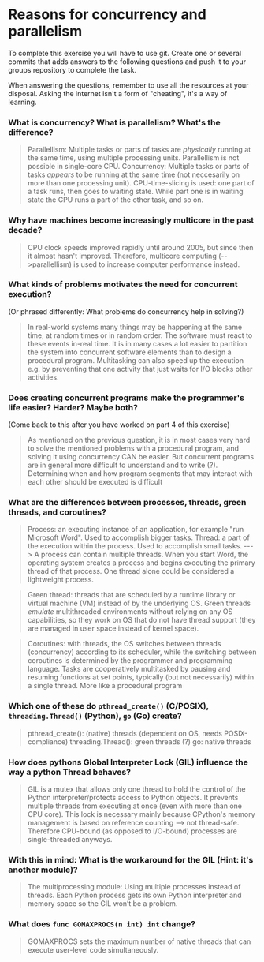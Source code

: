 # Reasons for concurrency and parallelism


To complete this exercise you will have to use git. Create one or several commits that adds answers to the following questions and push it to your groups repository to complete the task.

When answering the questions, remember to use all the resources at your disposal. Asking the internet isn't a form of "cheating", it's a way of learning.

 ### What is concurrency? What is parallelism? What's the difference?
 > Parallellism: Multiple tasks or parts of tasks are *physically* running at the same time, using multiple processing units. Parallellism is not possible in single-core CPU.
 Concurrency: Multiple tasks or parts of tasks *appears* to be running at the same time (not neccesarily on more than one processing unit). CPU-time-slicing is used: one part of a task runs, then goes to waiting state. While part one is in waiting state the CPU runs a part of the other task, and so on. 
 
 ### Why have machines become increasingly multicore in the past decade?
 > CPU clock speeds improved rapidly until around 2005, but since then it almost hasn't improved. Therefore, multicore computing (-->parallellism) is used to increase computer performance instead.
 
 ### What kinds of problems motivates the need for concurrent execution?
 (Or phrased differently: What problems do concurrency help in solving?)
 > In real-world systems many things may be happening at the same time, at random times or in random order. The software must react to these events in-real time. It is in many cases a lot easier to partition the system into concurrent software elements than to design a procedural program.
Multitasking can also speed up the execution e.g. by preventing that one activity that just waits for I/O blocks other activities.
 
 ### Does creating concurrent programs make the programmer's life easier? Harder? Maybe both?
 (Come back to this after you have worked on part 4 of this exercise)
 > As mentioned on the previous question, it is in most cases very hard to solve the mentioned problems with a procedural program, and solving it using concurrency CAN be easier. But concurrent programs are in general more difficult to understand and to write (?). Determining when and how program segments that may interact with each other should be executed is difficult
 
 ### What are the differences between processes, threads, green threads, and coroutines?
 > Process: an executing instance of an application, for example "run Microsoft Word". Used to accomplish bigger tasks.
 Thread: a part of the execution within the process. Used to accomplish small tasks. 
 ---> A process can contain multiple threads. When you start Word, the operating system creates a process and begins executing the primary thread of that process. One thread alone could be considered a lightweight process.
 
> Green thread: threads that are scheduled by a runtime library or virtual machine (VM) instead of by the underlying OS. Green threads *emulate* multithreaded environments without relying on any OS capabilities, so they work on OS that do not have thread support (they are managed in user space instead of kernel space).
 
> Coroutines: with threads, the OS switches between threads (concurrency) according to its scheduler, while the switching between coroutines is determined by the programmer and programming language. Tasks are cooperatively multitasked by pausing and resuming functions at set points, typically (but not necessarily) within a single thread. More like a procedural program
 
 ### Which one of these do `pthread_create()` (C/POSIX), `threading.Thread()` (Python), `go` (Go) create?
 > pthread_create(): (native) threads (dependent on OS, needs POSIX-compliance)
 threading.Thread(): green threads (?)
 go: native threads
 
 ### How does pythons Global Interpreter Lock (GIL) influence the way a python Thread behaves?
 > GIL is a mutex that allows only one thread to hold the control of the Python interpreter/protects access to Python objects. It prevents multiple threads from executing at once (even with more than one CPU core). This lock is necessary mainly because CPython's memory management is based on reference counting --> not thread-safe. Therefore CPU-bound (as opposed to I/O-bound) processes are single-threaded anyways.
 
 ### With this in mind: What is the workaround for the GIL (Hint: it's another module)?
 > The multiprocessing module: Using multiple processes instead of threads. Each Python process gets its own Python interpreter and memory space so the GIL won’t be a problem. 
 
 ### What does `func GOMAXPROCS(n int) int` change? 
 > GOMAXPROCS sets the maximum number of native threads that can execute user-level code simultaneously.
